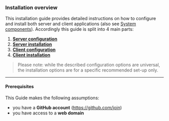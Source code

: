 ### Installation overview

This installation guide provides detailed instructions on how to configure and install both server and client applications (also see [System components](/intro/components.md)). Accordingly this guide is split into 4 main parts:

1. **[Server configuration](/server-config/server-config.md)**
2. **[Server installation](/server-installation/server-installation.md)**
3. **[Client configuration](/client-config/client-config.md)**
4. **[Client installation](/client-installation/client-installation.md)**

> Please note: while the described configuration options are universal, the installation options are for a specific recommended set-up only.

---

#### Prerequisites

This Guide makes the following assumptions:
- you have a **GitHub account** (https://github.com/join)
- you have access to a **web domain**
